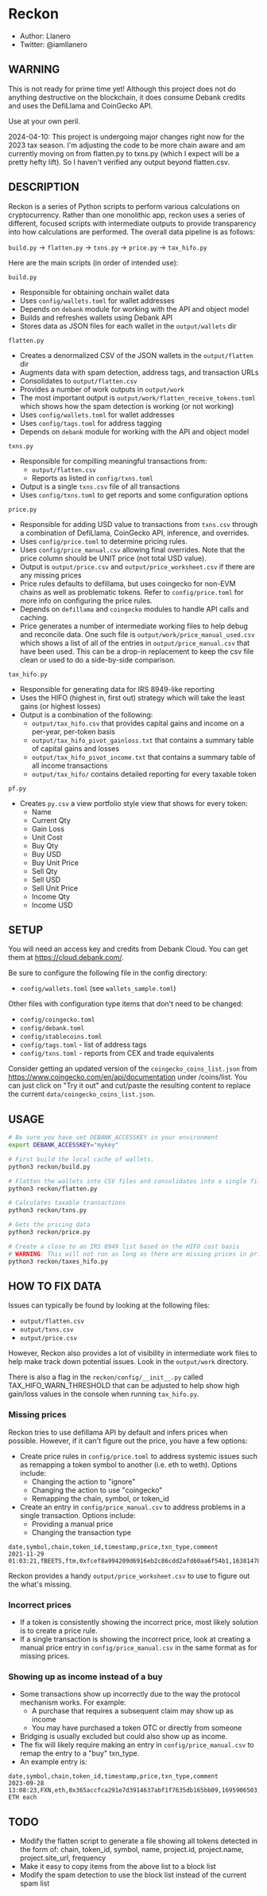 # Reckon

- Author: Llanero
- Twitter: @iamllanero

## WARNING

This is not ready for prime time yet! Although this project does not do
anything destructive on the blockchain, it does consume Debank credits and
uses the DefiLlama and CoinGecko API.

Use at your own peril.

2024-04-10: This project is undergoing major changes right now for the 2023
tax season. I'm adjusting the code to be more chain aware and am currently
moving on from flatten.py to txns.py (which I expect will be a pretty hefty
lift). So I haven't verified any output beyond flatten.csv.

## DESCRIPTION

Reckon is a series of Python scripts to perform various calculations on
cryptocurrency. Rather than one monolithic app, reckon uses a series of
different, focused scripts with intermediate outputs to provide transparency
into how calculations are performed. The overall data pipeline is as follows:

`build.py` -> `flatten.py` -> `txns.py` -> `price.py` -> `tax_hifo.py`

Here are the main scripts (in order of intended use):

`build.py`

- Responsible for obtaining onchain wallet data
- Uses `config/wallets.toml` for wallet addresses
- Depends on `debank` module for working with the API and object model
- Builds and refreshes wallets using Debank API
- Stores data as JSON files for each wallet in the `output/wallets` dir

`flatten.py`

- Creates a denormalized CSV of the JSON wallets in the `output/flatten` dir
- Augments data with spam detection, address tags, and transaction URLs
- Consolidates to `output/flatten.csv`
- Provides a number of work outputs in `output/work`
- The most important output is `output/work/flatten_receive_tokens.toml` which
  shows how the spam detection is working (or not working)
- Uses `config/wallets.toml` for wallet addresses
- Uses `config/tags.toml` for address tagging
- Depends on `debank` module for working with the API and object model

`txns.py`

- Responsible for compilling meaningful transactions from:
  - `output/flatten.csv`
  - Reports as listed in `config/txns.toml`
- Output is a single `txns.csv` file of all transactions
- Uses `config/txns.toml` to get reports and some configuration options

`price.py`

- Responsible for adding USD value to transactions from `txns.csv` through a
  combination of DefiLlama, CoinGecko API, inference, and overrides.
- Uses `config/price.toml` to determine pricing rules.
- Uses `config/price_manual.csv` allowing final overrides. Note that the price
  column should be UNIT price (not total USD value).
- Output is `output/price.csv` and `output/price_worksheet.csv` if there are
  any missing prices
- Price rules defaults to defillama, but uses coingecko for non-EVM chains
  as well as problematic tokens. Refer to `config/price.toml` for more info
  on configuring the price rules.
- Depends on `defillama` and `coingecko` modules to handle API calls and
  caching.
- Price generates a number of intermediate working files to help debug and
  reconcile data. One such file is `output/work/price_manual_used.csv` which
  shows a list of all of the entries in `output/price_manual.csv` that have
  been used. This can be a drop-in replacement to keep the csv file clean or
  used to do a side-by-side comparison.

`tax_hifo.py`

- Responsible for generating data for IRS 8949-like reporting
- Uses the HIFO (highest in, first out) strategy which will take the least
  gains (or highest losses)
- Output is a combination of the following:
  - `output/tax_hifo.csv` that provides capital gains and income on a per-year,
    per-token basis
  - `output/tax_hifo_pivot_gainloss.txt` that contains a summary table of
    capital gains and losses
  - `output/tax_hifo_pivot_income.txt` that contains a summary table of
    all income transactions
  - `output/tax_hifo/` contains detailed reporting for every taxable token

`pf.py`

- Creates `py.csv` a view portfolio style view that shows for every token:
  - Name
  - Current Qty
  - Gain Loss
  - Unit Cost
  - Buy Qty
  - Buy USD
  - Buy Unit Price
  - Sell Qty
  - Sell USD
  - Sell Unit Price
  - Income Qty
  - Income USD

## SETUP

You will need an access key and credits from Debank Cloud. You can get them
at <https://cloud.debank.com/>.

Be sure to configure the following file in the config directory:

- `config/wallets.toml` (see `wallets_sample.toml`)

Other files with configuration type items that don't need to be changed:

- `config/coingecko.toml`
- `config/debank.toml`
- `config/stablecoins.toml`
- `config/tags.toml` - list of address tags
- `config/txns.toml` - reports from CEX and trade equivalents

Consider getting an updated version of the `coingecko_coins_list.json` from
<https://www.coingecko.com/en/api/documentation> under /coins/list. You can just
click on "Try it out" and cut/paste the resulting content to replace the current
`data/coingecko_coins_list.json`.

## USAGE

```sh
# Be sure you have set DEBANK_ACCESSKEY in your environment
export DEBANK_ACCESSKEY="mykey"

# First build the local cache of wallets.
python3 reckon/build.py

# Flatten the wallets into CSV files and consolidates into a single file.
python3 reckon/flatten.py

# Calculates taxable transactions
python3 reckon/txns.py

# Gets the pricing data
python3 reckon/price.py

# Create a close to an IRS 8949 list based on the HIFO cost basis
# WARNING: This will not run as long as there are missing prices in price.csv
python3 reckon/taxes_hifo.py
```

## HOW TO FIX DATA

Issues can typically be found by looking at the following files:

- `output/flatten.csv`
- `output/txns.csv`
- `output/price.csv`

However, Reckon also provides a lot of visibility in intermediate work files to
help make track down potential issues. Look in the `output/work` directory.

There is also a flag in the `reckon/config/__init__.py` called
TAX_HIFO_WARN_THRESHOLD that can be adjusted to help show high gain/loss values
in the console when running `tax_hifo.py`.

### Missing prices

Reckon tries to use defillama API by default and infers prices when possible.
However, if it can't figure out the price, you have a few options:

- Create price rules in `config/price.toml` to address systemic issues such as
  remapping a token symbol to another (i.e. eth to weth). Options include:
  - Changing the action to "ignore"
  - Changing the action to use "coingecko"
  - Remapping the chain, symbol, or token_id
- Create an entry in `config/price_manual.csv` to address problems in a single
  transaction. Options include:
  - Providing a manual price
  - Changing the transaction type

```csv
date,symbol,chain,token_id,timestamp,price,txn_type,comment
2021-11-29 01:03:21,fBEETS,ftm,0xfcef8a994209d6916eb2c86cdd2afd60aa6f54b1,1638147801,0.54,,debank
```

Reckon provides a handy `output/price_worksheet.csv` to use to figure out the
what's missing.

### Incorrect prices

- If a token is consistently showing the incorrect price, most likely solution
  is to create a price rule.
- If a single transaction is showing the incorrect price, look at creating a
  manual price entry in `config/price_manual.csv` in the same format as for
  missing prices.

### Showing up as income instead of a buy

- Some transactions show up incorrectly due to the way the protocol mechanism
  works. For example:
  - A purchase that requires a subsequent claim may show up as income
  - You may have purchased a token OTC or directly from someone
- Bridging is usually excluded but could also show up as income.
- The fix will likely require making an entry in `config/price_manual.csv` to
  remap the entry to a "buy" txn_type.
- An example entry is:

```csv
date,symbol,chain,token_id,timestamp,price,txn_type,comment
2023-09-28 13:08:23,FXN,eth,0x365accfca291e7d3914637abf1f7635db165bb09,1695906503,9.30,buy,0.005626406602 ETH each
```

## TODO

- Modify the flatten script to generate a file showing all tokens detected in
  the form of: chain, token_id, symbol, name, project.id, project.name, project.site_url, frequency
- Make it easy to copy items from the above list to a block list
- Modify the spam detection to use the block list instead of the current
  spam list
